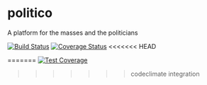 # politico
A platform for the masses and the politicians

[![Build Status](https://travis-ci.com/darothub/politico.svg?branch=develop)](https://travis-ci.com/darothub/politico)
[![Coverage Status](https://coveralls.io/repos/github/darothub/politico/badge.svg?branch=master)](https://coveralls.io/github/darothub/politico?branch=master)
<<<<<<< HEAD

=======
[![Test Coverage](https://api.codeclimate.com/v1/badges/9e91692d69cbfb6d74fb/test_coverage)](https://codeclimate.com/github/darothub/politico/test_coverage)
>>>>>>> codeclimate integration
